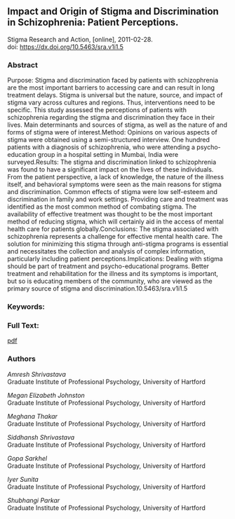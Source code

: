 ## Impact and Origin of Stigma and Discrimination in Schizophrenia: Patient Perceptions. ##  
Stigma Research and Action, [online], 2011-02-28.  
 doi: https://dx.doi.org/10.5463/sra.v1i1.5

### Abstract ###
Purpose: Stigma and discrimination faced by patients with schizophrenia are the most important barriers to accessing care and can result in long treatment delays. Stigma is universal but the nature, source, and impact of stigma vary across cultures and regions. Thus, interventions need to be specific. This study assessed the perceptions of patients with schizophrenia regarding the stigma and discrimination they face in their lives. Main determinants and sources of stigma, as well as the nature of and forms of stigma were of interest.Method: Opinions on various aspects of stigma were obtained using a semi-structured interview. One hundred patients with a diagnosis of schizophrenia, who were attending a psycho-education group in a hospital setting in Mumbai, India were surveyed.Results: The stigma and discrimination linked to schizophrenia was found to have a significant impact on the lives of these individuals. From the patient perspective, a lack of knowledge, the nature of the illness itself, and behavioral symptoms were seen as the main reasons for stigma and discrimination. Common effects of stigma were low self-esteem and discrimination in family and work settings. Providing care and treatment was identified as the most common method of combating stigma. The availability of effective treatment was thought to be the most important method of reducing stigma, which will certainly aid in the access of mental health care for patients globally.Conclusions: The stigma associated with schizophrenia represents a challenge for effective mental health care. The solution for minimizing this stigma through anti-stigma programs is essential and necessitates the collection and analysis of complex information, particularly including patient perceptions.Implications: Dealing with stigma should be part of treatment and psycho-educational programs. Better treatment and rehabilitation for the illness and its symptoms is important, but so is educating members of the community, who are viewed as the primary source of stigma and discrimination.10.5463/sra.v1i1.5

### Keywords: ###


### Full Text: ###
[pdf](https://osf.io/24hnk)

### Authors ####
*Amresh Shrivastava*  
Graduate Institute of Professional Psychology, University of Hartford

*Megan Elizabeth Johnston*  
Graduate Institute of Professional Psychology, University of Hartford

*Meghana Thakar*  
Graduate Institute of Professional Psychology, University of Hartford

*Siddhansh Shrivastava*  
Graduate Institute of Professional Psychology, University of Hartford

*Gopa Sarkhel*  
Graduate Institute of Professional Psychology, University of Hartford

*Iyer Sunita*  
Graduate Institute of Professional Psychology, University of Hartford

*Shubhangi Parkar*  
Graduate Institute of Professional Psychology, University of Hartford